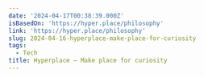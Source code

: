 ```yaml
---
date: '2024-04-17T00:38:39.000Z'
isBasedOn: 'https://hyper.place/philosophy'
link: 'https://hyper.place/philosophy'
slug: 2024-04-16-hyperplace-make-place-for-curiosity
tags:
  - Tech
title: Hyperplace — Make place for curiosity
---
```


